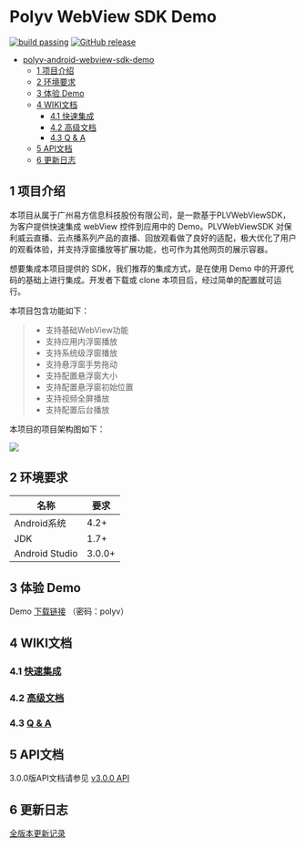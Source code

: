 # Polyv WebView SDK Demo

[![build passing](https://img.shields.io/badge/build-passing-brightgreen.svg)](#)
[![GitHub release](https://img.shields.io/badge/release-v3.0.0-blue.svg)](https://github.com/polyv/polyv-android-webview-demo/releases/tag/v3.0.0)

<!-- START doctoc generated TOC please keep comment here to allow auto update -->
<!-- DON'T EDIT THIS SECTION, INSTEAD RE-RUN doctoc TO UPDATE -->
- [polyv-android-webview-sdk-demo](#polyv-WebView-SDK-Demo)
    - [1 项目介绍](#1-项目介绍)
    - [2 环境要求](#2-环境要求)
    - [3 体验 Demo](#3-体验-Demo)
    - [4 WIKI文档](#4-WIKI文档)
        - [4.1 快速集成](#41-快速集成)
        - [4.2 高级文档](#42-高级文档)
        - [4.3 Q & A](#43-Q-&-A)
    - [5 API文档](#5-API文档)
    - [6 更新日志](#6-更新日志)
<!-- END doctoc generated TOC please keep comment here to allow auto update -->

## 1 项目介绍

本项目从属于广州易方信息科技股份有限公司，是一款基于PLVWebViewSDK，为客户提供快速集成 webView 控件到应用中的 Demo。PLVWebViewSDK 对保利威云直播、云点播系列产品的直播、回放观看做了良好的适配，极大优化了用户的观看体验，并支持浮窗播放等扩展功能，也可作为其他网页的展示容器。

想要集成本项目提供的 SDK，我们推荐的集成方式，是在使用 Demo 中的开源代码的基础上进行集成。开发者下载或 clone 本项目后，经过简单的配置就可运行。

本项目包含功能如下：

> * 支持基础WebView功能
> * 支持应用内浮窗播放
> * 支持系统级浮窗播放
> * 支持悬浮窗手势拖动
> * 支持配置悬浮窗大小
> * 支持配置悬浮窗初始位置
> * 支持视频全屏播放
> * 支持配置后台播放



本项目的项目架构图如下：

![](https://polyv-repo.oss-cn-shenzhen.aliyuncs.com/android/resource/plv_webview_sdk_demo_3.0%E9%A1%B9%E7%9B%AE%E6%9E%B6%E6%9E%84%E5%9B%BE.PNG)



## 2 环境要求

| 名称           | 要求   |
| -------------- | ------ |
| Android系统    | 4.2+   |
| JDK            | 1.7+   |
| Android Studio | 3.0.0+ |



## 3 体验 Demo

Demo [下载链接](https://www.pgyer.com/NPJl) （密码：polyv）



## 4 WIKI文档

### 4.1 [快速集成](https://github.com/polyv/polyv-android-webview-demo/blob/master/%E5%BF%AB%E9%80%9F%E9%9B%86%E6%88%90.md)


### 4.2 [高级文档](https://github.com/polyv/polyv-android-webview-demo/blob/master/%E9%AB%98%E7%BA%A7%E6%96%87%E6%A1%A3.md)


### 4.3 [Q & A](https://github.com/polyv/polyv-android-webview-demo/blob/master/Q%26A.md)



## 5 API文档


3.0.0版API文档请参见 [v3.0.0 API](https://polyv-repo.oss-cn-shenzhen.aliyuncs.com/android/webview/javadoc/3.0.0/index.html)


## 6 更新日志

[全版本更新记录](https://github.com/polyv/polyv-android-webview-demo/blob/master/CHANGELOG.md)